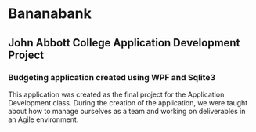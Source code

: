 # Bananabank 
## John Abbott College Application Development Project
### Budgeting application created using WPF and Sqlite3

This application was created as the final project for the Application Development class.
During the creation of the application, we were taught about how to manage ourselves as a team and working on deliverables in an Agile environment.

